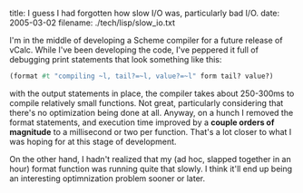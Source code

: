 title: I guess I had forgotten how slow I/O was, particularly bad I/O.
date: 2005-03-02
filename: ./tech/lisp/slow_io.txt

I'm in the middle of developing a Scheme compiler for a future release of
vCalc. While I've been developing the code, I've peppered it full of debugging
print statements that look something like this: 

```scheme
(format #t "compiling ~l, tail?=~l, value?=~l" form tail? value?)
```

with the output statements in place, the compiler takes about 250-300ms to
compile relatively small functions. Not great, particularly considering
that there's no optimization being done at all. Anyway, on a hunch I removed
the format statements, and execution time improved by a <b>couple orders of
magnitude</b> to a millisecond or two per function. That's a lot closer to what
I was hoping for at this stage of development.

On the other hand, I hadn't realized that my (ad hoc, slapped together in
an hour) format function was running quite that slowly. I think it'll end
up being an interesting optimnization problem sooner or later.

